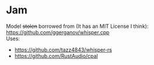 # Jam

Model ~~stolen~~ borrowed from (It has an MIT License I think): https://github.com/ggerganov/whisper.cpp  
Uses:  
 - https://github.com/tazz4843/whisper-rs  
 - https://github.com/RustAudio/cpal  

